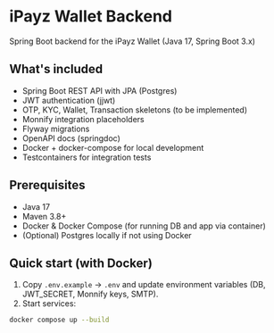 # iPayz Wallet Backend

Spring Boot backend for the iPayz Wallet (Java 17, Spring Boot 3.x)

## What's included
- Spring Boot REST API with JPA (Postgres)
- JWT authentication (jjwt)
- OTP, KYC, Wallet, Transaction skeletons (to be implemented)
- Monnify integration placeholders
- Flyway migrations
- OpenAPI docs (springdoc)
- Docker + docker-compose for local development
- Testcontainers for integration tests

## Prerequisites
- Java 17
- Maven 3.8+
- Docker & Docker Compose (for running DB and app via container)
- (Optional) Postgres locally if not using Docker

## Quick start (with Docker)
1. Copy `.env.example` → `.env` and update environment variables (DB, JWT_SECRET, Monnify keys, SMTP).
2. Start services:
```bash
docker compose up --build
